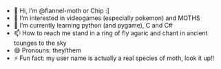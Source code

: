 - 👋 Hi, I’m @flannel-moth or Chip :]
- 👀 I’m interested in videogames (especially pokemon) and MOTHS
- 🌱 I’m currently learning python (and pygame), C and C#
- 📫 How to reach me stand in a ring of fly agaric and chant in ancient tounges to the sky
- 😄 Pronouns: they/them
- ⚡ Fun fact: my user name is actually a real species of moth, look it up!!

<!---
flannel-moth/flannel-moth is a ✨ special ✨ repository because its `README.md` (this file) appears on your GitHub profile.
You can click the Preview link to take a look at your changes.
--->
